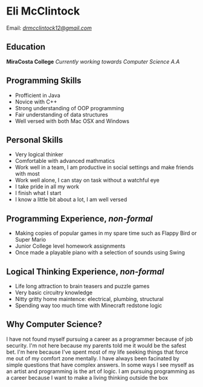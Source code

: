 # Eli McClintock 
Email: *drmcclintock12@gmail.com*





## Education
**MiraCosta College** 
*Currently working towards Computer Science A.A*

## Programming Skills
- Profficient in Java
- Novice with C++
- Strong understanding of OOP programming
- Fair understanding of data structures
- Well versed with both Mac OSX and Windows

## Personal Skills
- Very logical thinker
- Comfortable with advanced mathmatics
- Work well in a team, I am productive in social settings and make friends with most
- Work well alone, I can stay on task without a watchful eye
- I take pride in all my work
- I finish what I start
- I know a little bit about a lot, I am well versed

## Programming Experience, *non-formal*
- Making copies of popular games in my spare time such as Flappy Bird or Super Mario
- Junior College level homework assignments
- Once made a playable piano with a selection of sounds using Swing

## Logical Thinking Experience, *non-formal*
- Life long attraction to brain teasers and puzzle games
- Very basic circuitry knowledge
- Nitty gritty home maintence: electrical, plumbing, structural
- Spending way too much time with Minecraft redstone logic

## Why Computer Science?
I have not found myself pursuing a career as a programmer because of job security. I'm not here because my parents told me it would be the safest bet. I'm here because I've spent most of my life seeking things that force me out of my comfort zone mentally. I have always been facinated by simple questions that have complex answers. In some ways I see myself as an artist and programming is the art of logic. I am pursuing programming as a career because I want to make a living thinking outside the box
